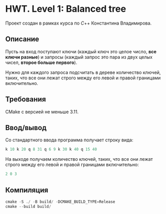 # HWT. Level 1: Balanced tree

Проект создан в рамках курса по $C$++ Константина Владимирова.

## Описание

Пусть на вход поступают ключи (каждый ключ это целое число, **все ключи
разные**) и запросы (каждый запрос это пара из двух целых чисел, **второе
больше первого**).

Нужно для каждого запроса подсчитать в дереве количество ключей, таких,
что все они лежат строго между его левой и правой границами включительно.

## Требования
CMake с версией не меньше 3.11.

## Ввод/вывод
Со стандартного ввода программа получает строку вида:
```powershell
k 10 k 20 q 8 31 q 6 9 k 30 k 40 q 15 40
```

На выходе получаем количество ключей, таких, что все они лежат строго между его левой и правой границами включительно:
```powershell
2 0 3
```

## Компиляция
```powershell
cmake -S ./ -B build/ -DCMAKE_BUILD_TYPE=Release
cmake --build build/
```

<!-- Тестирование проекта (интеграция google- и end2end-тестов):
```bash
cd build/
ctest --output-on-failure
```

Запуск проекта:
```bash
cd build/
./triag < path_to_test
```

Запуск отдельно google-тестов и end2end-тестов соответственно:
```bash
cd build/
./google_test
../end2end/run_e2e.sh
```

<br><br><br>
***

# HW3D. Level 2: Visualization in OpenGL

## Описание
Второй  уровень проекта реализует визуализацию плоских треугольников в $R^3$ с помощью OpenGL. 

Трёхмерная сцена должна состоять из:
- Фиксированного объёма, где располагаются все треугольники;
- Всех треугольников, нарисованных синим цветом;
- Треугольников, пересекающихся с другими, нарисованных красным цветом;
- Должно быть освещение;
- Должна быть возможность управлять камерой, облетая сцену вокруг, приближая и отдаляя камеру (мышкой или клавиатурой).
***

## Требования к зависимостям
Для корректной работы программы необходимо установить следующие библиотеки:
```bash
libgl1-mesa-dev, libglfw3, libglfw3-dev, libglew-dev, libgtest-dev, libglm-dev, libxi-dev
```

## Компиляция
```bash
cmake -S ./ -B build/ -DCMAKE_BUILD_TYPE=Release
cmake --build build/
```

## Тестирование
```bash
cd build/
# Все тесты
ctest --output-on-failure

# Только google-тесты
./google_test

# Только end2end-тесты
../end2end/run_e2e.sh
```

## Использование флага --help или -h
```bash
Usage: triag [OPTIONS] < input_file

Options:
  -v, --visualize   # Enable visualization mode
  -h, --help        # Show this help message
  --version         # Show version information

Examples:
  triag < input.txt          # Calculation mode (default)
  triag -v < input.txt       # Visualization mode 
```


## Управление
```bash
W/S: Движение вперед/назад
A/D: Движение влево/вправо
Space/Shift: Движение вверх/вниз
Мышь: Поворот камеры
ESC: Пауза/меню настроек
Q: Выход
R: Показать флаг России   # Press R again to turn it off
```

## Меню настроек (ESC)
    Цвета треугольников (пересекающиеся/обычные)
    Скорость камеры и поле зрения
    Отображение координатной сетки
    Параметры освещения

## Пример запуска
На следующей картинке можно увидеть сцену с несколькими треугольниками:
![alt text](images/level-2_example.jpg)

А также меню настроек:
![alt text](images/level-2_menu.jpg)

---
<br><br>
![alt text](./images/debug.png) -->
